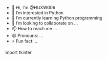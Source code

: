 - 👋 Hi, I’m @HUXW006
- 👀 I’m interested in Python
- 🌱 I’m currently learning Python programming
- 💞️ I’m looking to collaborate on ...
- 📫 How to reach me ...
- 😄 Pronouns: ...
- ⚡ Fun fact: ...

<!---
HUXW006/HUXW006 is a ✨ special ✨ repository because its `README.md` (this file) appears on your GitHub profile.
You can click the Preview link to take a look at your changes.
--->
import tkinter
